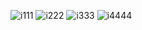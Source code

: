 ![i111](https://github.com/Aditii310/E-Commerce-Website/assets/84323587/a07807f0-650f-41de-bb1e-4227509050da)
![i222](https://github.com/Aditii310/E-Commerce-Website/assets/84323587/ff55375b-7b95-4372-813d-54364bc32aa7)
![i333](https://github.com/Aditii310/E-Commerce-Website/assets/84323587/f8bdf09a-e0b7-4ec0-9afb-663cb4cdca31)
![i4444](https://github.com/Aditii310/E-Commerce-Website/assets/84323587/88491afa-cea7-4cc9-97dd-e2e3e5c3a895)
